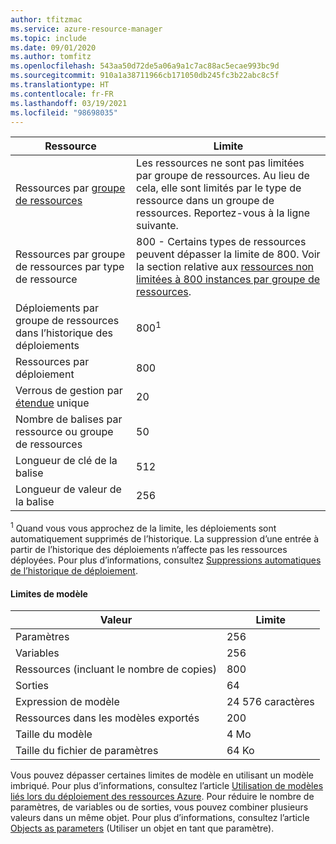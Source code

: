 ```yaml
---
author: tfitzmac
ms.service: azure-resource-manager
ms.topic: include
ms.date: 09/01/2020
ms.author: tomfitz
ms.openlocfilehash: 543aa50d72de5a06a9a1c7ac88ac5ecae993bc9d
ms.sourcegitcommit: 910a1a38711966cb171050db245fc3b22abc8c5f
ms.translationtype: HT
ms.contentlocale: fr-FR
ms.lasthandoff: 03/19/2021
ms.locfileid: "98698035"
---
```

| Ressource | Limite |
| --- | --- |
| Ressources par [groupe de ressources](../articles/azure-resource-manager/management/overview.md#resource-groups) | Les ressources ne sont pas limitées par groupe de ressources. Au lieu de cela, elle sont limités par le type de ressource dans un groupe de ressources. Reportez-vous à la ligne suivante. |
| Ressources par groupe de ressources par type de ressource |800 - Certains types de ressources peuvent dépasser la limite de 800. Voir la section relative aux [ressources non limitées à 800 instances par groupe de ressources](../articles/azure-resource-manager/management/resources-without-resource-group-limit.md). |
| Déploiements par groupe de ressources dans l’historique des déploiements |800<sup>1</sup> |
| Ressources par déploiement |800 |
| Verrous de gestion par [étendue](../articles/azure-resource-manager/management/overview.md#understand-scope) unique  |20 |
| Nombre de balises par ressource ou groupe de ressources |50 |
| Longueur de clé de la balise |512 |
| Longueur de valeur de la balise |256 |

<sup>1</sup> Quand vous vous approchez de la limite, les déploiements sont automatiquement supprimés de l’historique. La suppression d’une entrée à partir de l’historique des déploiements n’affecte pas les ressources déployées. Pour plus d’informations, consultez [Suppressions automatiques de l’historique de déploiement](../articles/azure-resource-manager/templates/deployment-history-deletions.md).

#### <a name="template-limits"></a>Limites de modèle

| Valeur | Limite |
| --- | --- |
| Paramètres |256 |
| Variables |256 |
| Ressources (incluant le nombre de copies) |800 |
| Sorties |64 |
| Expression de modèle |24 576 caractères |
| Ressources dans les modèles exportés |200 |
| Taille du modèle |4 Mo |
| Taille du fichier de paramètres |64 Ko |

Vous pouvez dépasser certaines limites de modèle en utilisant un modèle imbriqué. Pour plus d’informations, consultez l’article [Utilisation de modèles liés lors du déploiement des ressources Azure](../articles/azure-resource-manager/templates/linked-templates.md). Pour réduire le nombre de paramètres, de variables ou de sorties, vous pouvez combiner plusieurs valeurs dans un même objet. Pour plus d’informations, consultez l’article [Objects as parameters](/azure/architecture/guide/azure-resource-manager/advanced-templates/objects-as-parameters) (Utiliser un objet en tant que paramètre).
